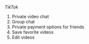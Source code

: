 *TikTok*

1. Private video chat 
2. Group chat 
3. Private payment options for friends
4. Save favorite videos 
5. Edit videos
